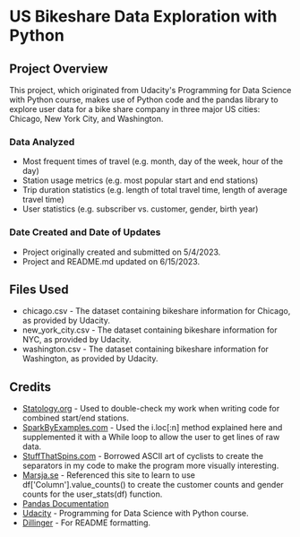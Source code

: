 # US Bikeshare Data Exploration with Python

## Project Overview
This project, which originated from Udacity's Programming for Data Science with Python course, makes use of Python code and the pandas library to explore user data for a bike share company in three major US cities: Chicago, New York City, and Washington. 

### Data Analyzed
* Most frequent times of travel (e.g. month, day of the week, hour of the day)
* Station usage metrics (e.g. most popular start and end stations)
* Trip duration statistics (e.g. length of total travel time, length of average travel time)
* User statistics (e.g. subscriber vs. customer, gender, birth year)

### Date Created and Date of Updates
* Project originally created and submitted on 5/4/2023.
* Project and README.md updated on 6/15/2023.

## Files Used
* chicago.csv - The dataset containing bikeshare information for Chicago, as provided by Udacity.
* new_york_city.csv - The dataset containing bikeshare information for NYC, as provided by Udacity.
* washington.csv - The dataset containing bikeshare information for Washington, as provided by Udacity.

## Credits
* [Statology.org](https://www.statology.org/pandas-combine-two-columns/) - Used to double-check my work when writing code for combined start/end stations.
* [SparkByExamples.com](https://sparkbyexamples.com/pandas/get-first-n-rows-of-pandas/) - Used the i.loc[:n] method explained here and supplemented it with a While loop to allow the user to get lines of raw data.
* [StuffThatSpins.com](https://stuffthatspins.com/stuff/ASCII-Art-bicycle-bike-cycling.html) - Borrowed ASCII art of cyclists to create the separators in my code to make the program more visually interesting.
* [Marsja.se](https://www.marsja.se/pandas-count-occurrences-in-column-unique-values/) - Referenced this site to learn to use df['Column'].value_counts() to create the customer counts and gender counts for the user_stats(df) function. 
* [Pandas Documentation](http://pandas.pydata.org/pandas-docs/stable/)
* [Udacity](https://www.udacity.com/) - Programming for Data Science with Python course.
* [Dillinger](https://dillinger.io/) - For README formatting.

